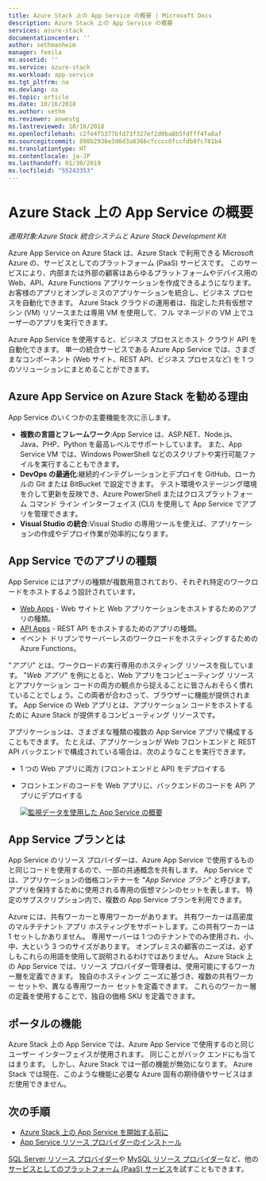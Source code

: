 ```yaml
---
title: Azure Stack 上の App Service の概要 | Microsoft Docs
description: Azure Stack 上の App Service の概要
services: azure-stack
documentationcenter: ''
author: sethmanheim
manager: femila
ms.assetid: ''
ms.service: azure-stack
ms.workload: app-service
ms.tgt_pltfrm: na
ms.devlang: na
ms.topic: article
ms.date: 10/16/2018
ms.author: sethm
ms.reviewer: anwestg
ms.lastreviewed: 10/16/2018
ms.openlocfilehash: c2fe4f5377bfd73f327ef2d0ba8b5fdfff4fa8af
ms.sourcegitcommit: 898b2936e3d6d3a8366cfcccc0fccfdb0fc781b4
ms.translationtype: HT
ms.contentlocale: ja-JP
ms.lasthandoff: 01/30/2019
ms.locfileid: "55243353"
---
```

# <a name="app-service-on-azure-stack-overview"></a>Azure Stack 上の App Service の概要

*適用対象:Azure Stack 統合システムと Azure Stack Development Kit*

Azure App Service on Azure Stack は、Azure Stack で利用できる Microsoft Azure の、サービスとしてのプラットフォーム (PaaS) サービスです。 このサービスにより、内部または外部の顧客はあらゆるプラットフォームやデバイス用の Web、API、Azure Functions アプリケーションを作成できるようになります。 お客様のアプリとオンプレミスのアプリケーションを統合し、ビジネス プロセスを自動化できます。 Azure Stack クラウドの運用者は、指定した共有仮想マシン (VM) リソースまたは専用 VM を使用して、フル マネージドの VM 上でユーザーのアプリを実行できます。

Azure App Service を使用すると、ビジネス プロセスとホスト クラウド API を自動化できます。 単一の統合サービスである Azure App Service では、さまざまなコンポーネント (Web サイト、REST API、ビジネス プロセスなど) を 1 つのソリューションにまとめることができます。

## <a name="why-offer-azure-app-service-on-azure-stack"></a>Azure App Service on Azure Stack を勧める理由

App Service のいくつかの主要機能を次に示します。

- **複数の言語とフレームワーク**:App Service は、ASP.NET、Node.js、Java、PHP、Python を最高レベルでサポートしています。 また、App Service VM では、Windows PowerShell などのスクリプトや実行可能ファイルを実行することもできます。
- **DevOps の最適化**:継続的インテグレーションとデプロイを GitHub、ローカルの Git または BitBucket で設定できます。 テスト環境やステージング環境を介して更新を反映でき、Azure PowerShell またはクロスプラットフォーム コマンド ライン インターフェイス (CLI) を使用して App Service でアプリを管理できます。
- **Visual Studio の統合**:Visual Studio の専用ツールを使えば、アプリケーションの作成やデプロイ作業が効率的になります。

## <a name="app-types-in-app-service"></a>App Service でのアプリの種類

App Service にはアプリの種類が複数用意されており、それぞれ特定のワークロードをホストするよう設計されています。

- [Web Apps](../app-service/overview.md) - Web サイトと Web アプリケーションをホストするためのアプリの種類。
- [API Apps](../app-service/overview.md) - REST API をホストするためのアプリの種類。
- イベント ドリブンでサーバーレスのワークロードをホスティングするための Azure Functions。

"*アプリ*" とは、ワークロードの実行専用のホスティング リソースを指しています。 "*Web アプリ*" を例にとると、Web アプリをコンピューティング リソースとアプリケーション コードの両方の観点から捉えることに皆さんおそらく慣れていることでしょう。この両者が合わさって、ブラウザーに機能が提供されます。 App Service の Web アプリとは、アプリケーション コードをホストするために Azure Stack が提供するコンピューティング リソースです。

アプリケーションは、さまざまな種類の複数の App Service アプリで構成することもできます。 たとえば、アプリケーションが Web フロントエンドと REST API バックエンドで構成されている場合は、次のようなことを実行できます。

- 1 つの Web アプリに両方 (フロントエンドと API) をデプロイする
- フロントエンドのコードを Web アプリに、バックエンドのコードを API アプリにデプロイする

   [ ![監視データを使用した App Service の概要](media/azure-stack-app-service-overview/image01.png "監視データを使用した App Service の概要") ](media/azure-stack-app-service-overview/image01.png#lightbox)

## <a name="what-is-an-app-service-plan"></a>App Service プランとは

App Service のリソース プロバイダーは、Azure App Service で使用するものと同じコードを使用するので、一部の共通概念を共有します。 App Service では、アプリケーションの価格コンテナーを "*App Service プラン*" と呼びます。 アプリを保持するために使用される専用の仮想マシンのセットを表します。 特定のサブスクリプション内で、複数の App Service プランを利用できます。

Azure には、共有ワーカーと専用ワーカーがあります。 共有ワーカーは高密度のマルチテナント アプリ ホスティングをサポートします。この共有ワーカーは 1 セットしかありません。 専用サーバーは 1 つのテナントでのみ使用され、小、中、大という 3 つのサイズがあります。 オンプレミスの顧客のニーズは、必ずしもこれらの用語を使用して説明されるわけではありません。 Azure Stack 上の App Service では、リソース プロバイダー管理者は、使用可能にするワーカー層を定義できます。 独自のホスティング ニーズに基づき、複数の共有ワーカー セットや、異なる専用ワーカー セットを定義できます。 これらのワーカー層の定義を使用することで、独自の価格 SKU を定義できます。

## <a name="portal-features"></a>ポータルの機能

Azure Stack 上の App Service では、Azure App Service で使用するのと同じユーザー インターフェイスが使用されます。 同じことがバック エンドにも当てはまります。 しかし、Azure Stack では一部の機能が無効になります。 Azure Stack では現在、このような機能に必要な Azure 固有の期待値やサービスはまだ使用できません。

## <a name="next-steps"></a>次の手順

- [Azure Stack 上の App Service を開始する前に](azure-stack-app-service-before-you-get-started.md)
- [App Service リソース プロバイダーのインストール](azure-stack-app-service-deploy.md)

[SQL Server リソース プロバイダー](azure-stack-sql-resource-provider-deploy.md)や [MySQL リソース プロバイダー](azure-stack-mysql-resource-provider-deploy.md)など、他の[サービスとしてのプラットフォーム (PaaS) サービス](azure-stack-tools-paas-services.md)を試すこともできます。

